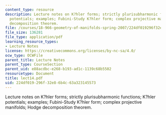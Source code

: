 ```yaml
---
content_type: resource
description: Lecture notes on K?hler forms; strictly plurisubharmonic functions; K?hler
  potentials; examples; Fubini-Study K?hler form; complex projective manifolds; Hodge
  decomposition theorem.
file: /courses/18-966-geometry-of-manifolds-spring-2007/224df019296f32e86b4c63a323145573_lect14.pdf
file_size: 136281
file_type: application/pdf
learning_resource_types:
- Lecture Notes
license: https://creativecommons.org/licenses/by-nc-sa/4.0/
ocw_type: OCWFile
parent_title: Lecture Notes
parent_type: CourseSection
parent_uid: e88acdbc-e268-b193-ad1c-1139c68b5502
resourcetype: Document
title: lect14.pdf
uid: 224df019-296f-32e8-6b4c-63a323145573
---
```

Lecture notes on K?hler forms; strictly plurisubharmonic functions; K?hler potentials; examples; Fubini-Study K?hler form; complex projective manifolds; Hodge decomposition theorem.